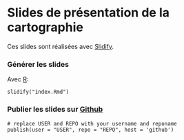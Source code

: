# Slides de présentation de la cartographie

Ces slides sont réalisées avec [Slidify](http://slidify.org).

### Générer les slides

Avec [R](https://www.r-project.org/):

```
slidify("index.Rmd")
```

### Publier les slides sur [Github](https://github.com/)

```
# replace USER and REPO with your username and reponame
publish(user = "USER", repo = "REPO", host = 'github')
```